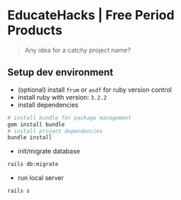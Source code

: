 # EducateHacks | Free Period Products
> Any idea for a catchy project name?

## Setup dev environment
- (optional) install `frum` or `asdf` for ruby version control 
- install ruby with version: `3.2.2`
- install dependencies
```bash
# install bundle for package management 
gem install bundle
# install project dependencies
bundle install
```
- init/migrate database
```bash
rails db:migrate
```
- run local server
```bash
rails s
```

